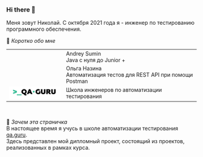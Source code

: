 ### Hi there 👋
Меня зовут Николай. С октября 2021 года я - инженер по тестированию программного обеспечения.</br>

:small_blue_diamond:  _Коротко обо мне_

<!--
**Moro19/Moro19** is a ✨ _special_ ✨ repository because its `README.md` (this file) appears on your GitHub profile.

Here are some ideas to get you started:

- 🔭 I’m currently working on ...
- 🌱 I’m currently learning ...
- 👯 I’m looking to collaborate on ...
- 🤔 I’m looking for help with ...
- 💬 Ask me about ...
- 📫 How to reach me: ...
- 😄 Pronouns: ...
- ⚡ Fun fact: ...
-->
<table width="100%" border='0'>
   <tr> 
    <td width="30%" valign="top"></td><td valign="middle">Andrey Sumin</br>Java с нуля до Junior + </td></tr>
    <tr><td width="30%" valign="top"></td><td valign="middle">Ольга Назина</br>Автоматизация тестов для REST API при помощи Postman</td>
    <tr><td width="30%" valign="top"><img src="https://github.com/Moro19/Moro19/blob/main/images/qa-guru80.png"></td><td valign="middle">Школа инженеров по автоматизации тестирования</td></tr>
   </tr>
  </table>
  </br>
  
:small_blue_diamond:  _Зачем эта страничка_  
В настоящее время я учусь в школе автоматизации тестирования <a target="_blank" href="https://qa.guru">qa.guru</a>.</br>
Здесь представлен мой дипломный проект, состоящий из проектов, реализованных в рамках курса.
</br></br>
